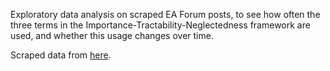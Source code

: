 Exploratory data analysis on scraped EA Forum posts, to see how often the three terms in the Importance-Tractability-Neglectedness framework are used, and whether this usage changes over time.

Scraped data from [here](https://github.com/anishazaveri/ea_forum). 
<!-- (todo: extend dataset from 2020 to 2023) -->
